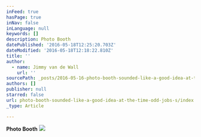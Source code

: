 ```yaml
---
inFeed: true
hasPage: true
inNav: false
inLanguage: null
keywords: []
description: Photo Booth
datePublished: '2016-05-18T12:25:20.703Z'
dateModified: '2016-05-18T12:18:22.810Z'
title: ''
author:
  - name: Jimmy van de Wall
    url: ''
sourcePath: _posts/2016-05-16-photo-booth-sounded-like-a-good-idea-at-the-time-odd-jobs-s.md
authors: []
publisher: null
starred: false
url: photo-booth-sounded-like-a-good-idea-at-the-time-odd-jobs-s/index.html
_type: Article

---
```

**Photo Booth**
![](https://s3-us-west-2.amazonaws.com/the-grid-img/p/8f1e714383c6acc76305c7e33050332a27774e65.jpg)